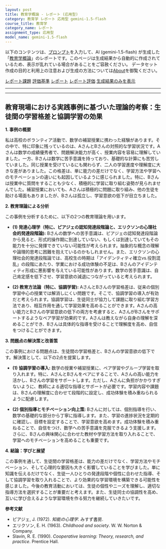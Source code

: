 ```yaml
---
layout: post
title: 教育学概論 - レポート (応用型)
category: 教育学 レポート 応用型 gemini-1.5-flash
course_title: 教育学
category_name: レポート
assignment_type: 応用型
model_name: gemini-1.5-flash
---
```


以下のコンテンツは、[プロンプト](https://github.com/takedatoshiyuki/synthetic_assignments/tree/main/generated/教育学/gemini-1.5-flash/prompt_レポート-応用型.md)を入力して、AI (gemini-1.5-flash) が生成した「[教育学概論](/contents/教育学/)」のレポートです。このページは生成結果から自動的に作成されているため、表示が乱れている場合があることをご容赦ください。
データセット作成の目的と利用上の注意および生成の方法については[About](/About)を御覧ください。

[レポート課題](../レポート課題-応用型)
[評価基準](../評価基準-応用型)
[レポート](../レポート-応用型)
[レポート評価](../レポート評価-応用型)
[生成結果のみを表示](https://github.com/takedatoshiyuki/synthetic_assignments/tree/main/generated/教育学/gemini-1.5-flash/レポート-応用型.md)
  

***
***
  
## 教育現場における実践事例に基づいた理論的考察：生徒間の学習格差と協調学習の効果

**1. 事例の概要**

私は高校のボランティア活動で、数学の補習授業に携わった経験があります。その中で、特に印象に残っているのは、AさんとBさんの対照的な学習状況です。Aさんは数学の成績優秀者で、問題解決能力が高く、授業内容を容易に理解していました。一方、Bさんは数学に苦手意識を持っており、基礎的な計算にも苦労していました。同じ授業を受けているにも関わらず、二人の学習進度や理解度に大きな差がありました。この格差は、単に能力の差だけでなく、学習方法や学習へのモチベーションの違いにも起因しているように感じられました。特に、Bさんは授業中に質問をすることも少なく、積極的に学習に取り組む姿勢が見られませんでした。補習授業においても、Aさんは積極的に問題に取り組み、他の生徒を助ける場面もありましたが、Bさんは孤立し、学習意欲の低下が目立ちました。

**2. 教育理論による分析**

この事例を分析するために、以下の2つの教育理論を用います。

* **(1) 発達心理学（特に、ピアジェの認知発達段階論と、エリクソンの心理社会的発達段階論):** Bさんの数学への苦手意識は、ピアジェの認知発達段階論から見ると、形式的操作期に到達していない、もしくは到達していてもその能力を十分に発揮できていない可能性が考えられます。抽象的な概念の理解や論理的思考に困難を抱えているのかもしれません。また、エリクソンの心理社会的発達段階論では、高校生の時期は「アイデンティティ確立vs.役割混乱」の段階にあたり、学業における成功体験の不足は、Bさんのアイデンティティ形成に悪影響を与えている可能性があります。数学の苦手意識は、自己肯定感を低下させ、学習意欲の減退につながっていると考えられます。

* **(2) 教育方法論（特に、協調学習):** AさんとBさんの学習格差は、従来の個別学習中心の授業では解消しにくい問題です。そこで、協調学習の導入が有効だと考えられます。協調学習は、生徒同士が協力して課題に取り組む学習方法であり、相互作用を通して学習効果を高めることができます。Aさんの高い能力とBさんの学習意欲の低下の両方を考慮すると、AさんがBさんをサポートするようなペア学習が効果的です。Aさんは教えながら自身の理解を深めることができ、Bさんは具体的な指導を受けることで理解度を高め、自信をつけることができます。


**3. 問題点の解決策と改善策**

この事例における問題点は、生徒間の学習格差と、Bさんの学習意欲の低下です。解決策として、以下の2点を提案します。

* **(1) 協調学習の導入:**  数学の授業や補習授業に、ペア学習やグループ学習を取り入れます。特に、AさんとBさんをペアにすることで、Aさんの高い能力を活かし、Bさんの学習をサポートします。ただし、Aさんに負担がかかりすぎないように、教師による適切な指導とサポートが必要です。学習内容や課題は、Bさんの理解度に合わせて段階的に設定し、成功体験を積み重ねられるように配慮します。

* **(2) 個別指導とモチベーション向上策:** Bさんに対しては、個別指導を行い、数学の基礎的な部分から丁寧に指導します。また、学習の進捗状況を定期的に確認し、目標を設定することで、学習意欲を高めます。成功体験を積み重ねることで、自信をつけ、数学への苦手意識を克服できるよう支援します。さらに、Bさんの興味関心に合わせた教材や学習方法を取り入れることで、学習へのモチベーションを高めることも重要です。


**4. 結論：学びと展望**

この事例を通して、生徒間の学習格差は、能力の差だけでなく、学習方法やモチベーション、そして心理的な要因も大きく影響していることを学びました。単に知識を伝えるだけでなく、生徒一人ひとりの発達段階や個性に合わせた指導、そして協調学習を取り入れることで、より効果的な学習環境を構築できる可能性を感じました。今後の教育活動においては、生徒の個性やニーズを理解し、適切な指導方法を選択することが重要だと考えます。また、生徒同士の協調性を高め、互いに学び合えるような学習環境を作る努力を継続していきたいです。


**参考文献**

* ピアジェ, J. (1972). *知能の心理学*. みすず書房.
* エリクソン, E. H. (1963). *Childhood and society*. W. W. Norton & Company.
* Slavin, R. E. (1990). *Cooperative learning: Theory, research, and practice*. Prentice Hall.
